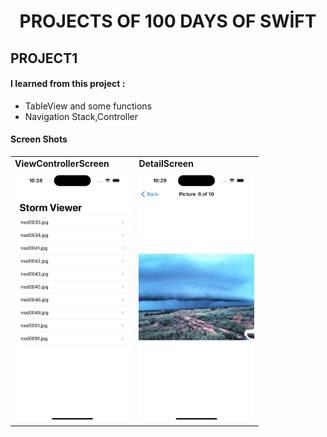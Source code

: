 
<h1 align="center">
  PROJECTS OF 100 DAYS OF SWİFT
</h1>




<div>
    <h2 align=left> PROJECT1</h2>
</div>

<h4 align = "left">
    I learned from this project : 
</h4>

- TableView and some functions
- Navigation Stack,Controller

 <h4 align = "left">
    Screen Shots
</h4>

<div align=left>
      <table>
          <tr>
              <td>
                <strong>ViewControllerScreen</samp></strong>
              </td>
              <td>
                  <strong>DetailScreen</samp></strong>
              </td>   
        </tr>
              <tr>
                <td>
                    <img src="https://github.com/developerburakgul/100DaysOfSwift/blob/main/SSOfProjects/SS1OfProject1.png" height=400/>
                </td>
                <td> 
                  <img src="https://github.com/developerburakgul/100DaysOfSwift/blob/main/SSOfProjects/SS2OfProject1.png" height=400>
                </td>
          </tr>
      </table>
</div>
  

  



  

